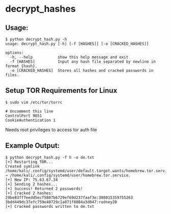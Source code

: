 # decrypt_hashes

## Usage:
```
$ python decrypt_hash.py -h  
usage: decrypt_hash.py [-h] [-f [HASHES]] [-o [CRACKED_HASHES]]

options:
  -h, --help           show this help message and exit
  -f [HASHES]          Input any hash file separated by newline in format {hash}.
  -o [CRACKED_HASHES]  Stores all hashes and cracked passwords in files.
```


## Setup TOR Requirements for Linux
```
$ sudo vim /etc/tor/torrc

# Uncomment this line
ControlPort 9051
CookieAuthentication 1
```

Needs root privileges to access tor auth file

 ## Example Output:
```
$ python decrypt_hash.py -f h -o de.txt       
[+] Restarting TOR...
Created symlink /home/kali/.config/systemd/user/default.target.wants/homebrew.tor.service → /home/kali/.config/systemd/user/homebrew.tor.service.
[+] New IP: 75.63.67.34
[+] Sending 2 hashes...
[+] Success! Returned 2 passwords!
[+] Cracked 2 hashes:
29be83ff7eedd5ecf5807b6729ef69d237faaf3e:308015359755263
3bdd449dc37efc759e40729c1a071f8084a3d047:rodney20
[+] Cracked passwords written to de.txt
```
